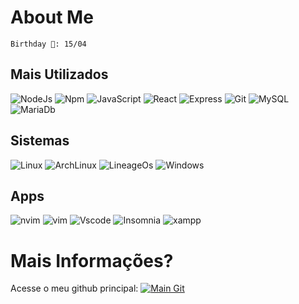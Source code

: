
# About Me
    Birthday 🎂: 15/04
    


## Mais Utilizados
![NodeJs](https://img.shields.io/badge/Node.js-43853D?style=for-the-badge&logo=node.js&logoColor=white)
![Npm](https://img.shields.io/badge/npm-CB3837?style=for-the-badge&logo=npm&logoColor=white)
![JavaScript](https://img.shields.io/badge/JavaScript-323330?style=for-the-badge&logo=javascript&logoColor=F7DF1E) 
![React](https://img.shields.io/badge/React-20232A?style=for-the-badge&logo=react&logoColor=61DAFB)
![Express](https://img.shields.io/badge/Express%20js-000000?style=for-the-badge&logo=express&logoColor=white)
![Git](https://img.shields.io/badge/Git-E34F26?style=for-the-badge&logo=git&logoColor=white) 
![MySQL](https://img.shields.io/badge/MySQL-00000F?style=for-the-badge&logo=mysql&logoColor=white)
![MariaDb](https://img.shields.io/badge/MariaDB-003545?style=for-the-badge&logo=mariadb&logoColor=white)

## Sistemas
![Linux](https://img.shields.io/badge/Linux-E34F26?style=for-the-badge&logo=linux&logoColor=black) 
![ArchLinux](https://img.shields.io/badge/Arch_Linux-1793D1?style=for-the-badge&logo=arch-linux&logoColor=white) 
![LineageOs](https://img.shields.io/badge/lineageos-167C80?style=for-the-badge&logo=lineageos&logoColor=white) 
![Windows](https://img.shields.io/badge/Windows-017AD7?style=for-the-badge&logo=windows&logoColor=white) 

## Apps
![nvim](https://img.shields.io/badge/NeoVim-%2357A143.svg?&style=for-the-badge&logo=neovim&logoColor=white)
![vim](https://img.shields.io/badge/VIM-%2311AB00.svg?&style=for-the-badge&logo=vim&logoColor=white)
![Vscode](https://img.shields.io/badge/VSCode-0078D4?style=for-the-badge&logo=visual%20studio%20code&logoColor=white)
![Insomnia](https://img.shields.io/badge/Insomnia-5849be?style=for-the-badge&logo=Insomnia&logoColor=white)
![xampp](https://img.shields.io/badge/Xampp-F37623?style=for-the-badge&logo=xampp&logoColor=white)

# Mais Informações? 
Acesse o meu github principal: [![Main Git](https://img.shields.io/badge/GitHub-100000?style=for-the-badge&logo=github&logoColor=white)](https://www.github.com/lumikinho)
